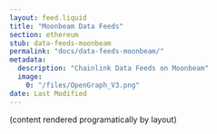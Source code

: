 ```yaml
---
layout: feed.liquid
title: "Moonbeam Data Feeds"
section: ethereum
stub: data-feeds-moonbeam
permalink: "docs/data-feeds-moonbeam/"
metadata:
  description: "Chainlink Data Feeds on Moonbeam"
  image:
    0: "/files/OpenGraph_V3.png"
date: Last Modified
---
```

(content rendered programatically by layout)
